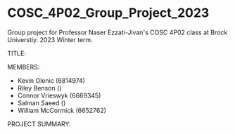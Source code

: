 # COSC_4P02_Group_Project_2023
Group project for Professor Naser Ezzati-Jivan's COSC 4P02 class at Brock Universtiy. 2023 Winter term.

TITLE:

MEMBERS:
* Kevin Olenic (6814974)
* Riley Benson ()
* Connor Vrieswyk (6669345)
* Salman Saeed ()
* William McCormick (6652762)

PROJECT SUMMARY:
